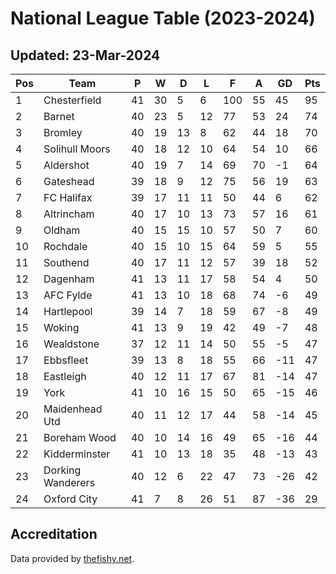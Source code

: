 # National League Table (2023-2024)
## Updated: 23-Mar-2024

| Pos | Team | P | W | D | L | F | A | GD | Pts |
| --- | --- | --- | --- | --- | --- | --- | --- | --- | --- |
| 1 | Chesterfield | 41 | 30 | 5 | 6 | 100 | 55 | 45 | 95 |
| 2 | Barnet | 40 | 23 | 5 | 12 | 77 | 53 | 24 | 74 |
| 3 | Bromley | 40 | 19 | 13 | 8 | 62 | 44 | 18 | 70 |
| 4 | Solihull Moors | 40 | 18 | 12 | 10 | 64 | 54 | 10 | 66 |
| 5 | Aldershot | 40 | 19 | 7 | 14 | 69 | 70 | -1 | 64 |
| 6 | Gateshead | 39 | 18 | 9 | 12 | 75 | 56 | 19 | 63 |
| 7 | FC Halifax | 39 | 17 | 11 | 11 | 50 | 44 | 6 | 62 |
| 8 | Altrincham | 40 | 17 | 10 | 13 | 73 | 57 | 16 | 61 |
| 9 | Oldham | 40 | 15 | 15 | 10 | 57 | 50 | 7 | 60 |
| 10 | Rochdale | 40 | 15 | 10 | 15 | 64 | 59 | 5 | 55 |
| 11 | Southend | 40 | 17 | 11 | 12 | 57 | 39 | 18 | 52 |
| 12 | Dagenham | 41 | 13 | 11 | 17 | 58 | 54 | 4 | 50 |
| 13 | AFC Fylde | 41 | 13 | 10 | 18 | 68 | 74 | -6 | 49 |
| 14 | Hartlepool | 39 | 14 | 7 | 18 | 59 | 67 | -8 | 49 |
| 15 | Woking | 41 | 13 | 9 | 19 | 42 | 49 | -7 | 48 |
| 16 | Wealdstone | 37 | 12 | 11 | 14 | 50 | 55 | -5 | 47 |
| 17 | Ebbsfleet | 39 | 13 | 8 | 18 | 55 | 66 | -11 | 47 |
| 18 | Eastleigh | 40 | 12 | 11 | 17 | 67 | 81 | -14 | 47 |
| 19 | York | 41 | 10 | 16 | 15 | 50 | 65 | -15 | 46 |
| 20 | Maidenhead Utd | 40 | 11 | 12 | 17 | 44 | 58 | -14 | 45 |
| 21 | Boreham Wood | 40 | 10 | 14 | 16 | 49 | 65 | -16 | 44 |
| 22 | Kidderminster | 41 | 10 | 13 | 18 | 35 | 48 | -13 | 43 |
| 23 | Dorking Wanderers | 40 | 12 | 6 | 22 | 47 | 73 | -26 | 42 |
| 24 | Oxford City | 41 | 7 | 8 | 26 | 51 | 87 | -36 | 29 |

## Accreditation 

Data provided by [thefishy.net](https://www.thefishy.net/).